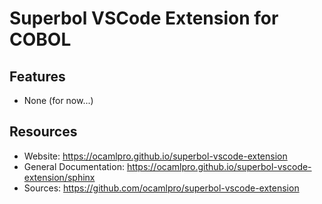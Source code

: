 # Superbol VSCode Extension for COBOL

## Features

* None (for now...)

## Resources

* Website: https://ocamlpro.github.io/superbol-vscode-extension
* General Documentation: https://ocamlpro.github.io/superbol-vscode-extension/sphinx
* Sources: https://github.com/ocamlpro/superbol-vscode-extension


